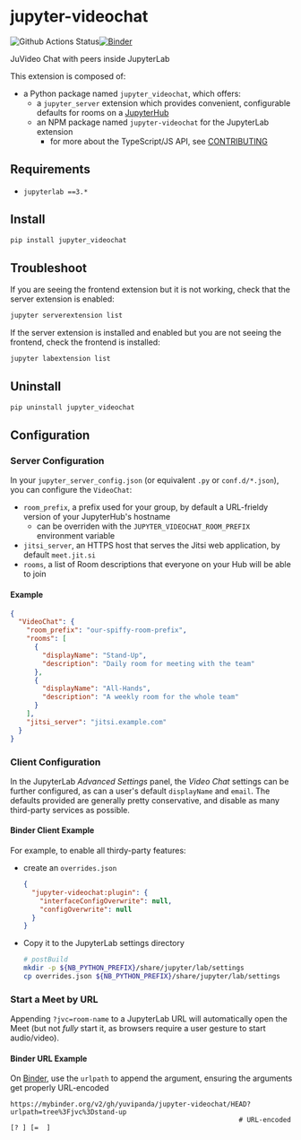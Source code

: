 # jupyter-videochat

![Github Actions Status](https://github.com/yuvipanda/jupyter-videochat/workflows/Build/badge.svg)[![Binder](https://mybinder.org/badge_logo.svg)](https://mybinder.org/v2/gh/yuvipanda/jupyter-videochat/master?urlpath=lab)

JuVideo Chat with peers inside JupyterLab

This extension is composed of:

- a Python package named `jupyter_videochat`, which offers:
  - a `jupyter_server` extension which provides convenient, configurable
    defaults for rooms on a
    [JupyterHub](https://github.com/jupyterhub/jupyterhub)
  - an NPM package named `jupyter-videochat` for the JupyterLab extension
    - for more about the TypeScript/JS API, see
      [CONTRIBUTING](https://github.com/yuvipanda/jupyter-videochat/blob/master/CONTRIBUTING.md)

## Requirements

- `jupyterlab ==3.*`

## Install

```bash
pip install jupyter_videochat
```

## Troubleshoot

If you are seeing the frontend extension but it is not working, check that the
server extension is enabled:

```bash
jupyter serverextension list
```

If the server extension is installed and enabled but you are not seeing the
frontend, check the frontend is installed:

```bash
jupyter labextension list
```

## Uninstall

```bash
pip uninstall jupyter_videochat
```

## Configuration

### Server Configuration

In your `jupyter_server_config.json` (or equivalent `.py` or `conf.d/*.json`),
you can configure the `VideoChat`:

- `room_prefix`, a prefix used for your group, by default a URL-frieldy version
  of your JupyterHub's hostname
  - can be overriden with the `JUPYTER_VIDEOCHAT_ROOM_PREFIX` environment
    variable
- `jitsi_server`, an HTTPS host that serves the Jitsi web application, by
  default `meet.jit.si`
- `rooms`, a list of Room descriptions that everyone on your Hub will be able to
  join

#### Example

```json
{
  "VideoChat": {
    "room_prefix": "our-spiffy-room-prefix",
    "rooms": [
      {
        "displayName": "Stand-Up",
        "description": "Daily room for meeting with the team"
      },
      {
        "displayName": "All-Hands",
        "description": "A weekly room for the whole team"
      }
    ],
    "jitsi_server": "jitsi.example.com"
  }
}
```

### Client Configuration

In the JupyterLab _Advanced Settings_ panel, the _Video Chat_ settings can be
further configured, as can a user's default `displayName` and `email`. The
defaults provided are generally pretty conservative, and disable as many
third-party services as possible.

#### Binder Client Example

For example, to enable all thirdy-party features:

- create an `overrides.json`

  ```json
  {
    "jupyter-videochat:plugin": {
      "interfaceConfigOverwrite": null,
      "configOverwrite": null
    }
  }
  ```

- Copy it to the JupyterLab settings directory

  ```bash
  # postBuild
  mkdir -p ${NB_PYTHON_PREFIX}/share/jupyter/lab/settings
  cp overrides.json ${NB_PYTHON_PREFIX}/share/jupyter/lab/settings
  ```

### Start a Meet by URL

Appending `?jvc=room-name` to a JupyterLab URL will automatically open the Meet
(but not _fully_ start it, as browsers require a user gesture to start
audio/video).

#### Binder URL Example

On [Binder](https://mybinder.org), use the `urlpath` to append the argument,
ensuring the arguments get properly URL-encoded

```
https://mybinder.org/v2/gh/yuvipanda/jupyter-videochat/HEAD?urlpath=tree%3Fjvc%3Dstand-up
                                                         # URL-encoded  [? ] [=  ]
```
